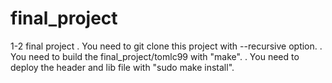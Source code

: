 # final_project
1-2 final project
    . You need to git clone this project with --recursive option.
    . You need to build the final_project/tomlc99 with "make".
    . You need to deploy the header and lib file with "sudo make install".